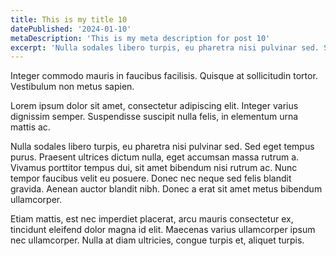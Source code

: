 ```yaml
---
title: This is my title 10
datePublished: '2024-01-10'
metaDescription: 'This is my meta description for post 10'
excerpt: 'Nulla sodales libero turpis, eu pharetra nisi pulvinar sed. Sed eget tempus purus. Praesent ultrices dictum nulla, eget accumsan massa rutrum a'
---
```


Integer commodo mauris in faucibus facilisis. Quisque at sollicitudin tortor. Vestibulum non metus sapien.

Lorem ipsum dolor sit amet, consectetur adipiscing elit. Integer varius dignissim semper. Suspendisse suscipit nulla felis, in elementum urna mattis ac.

Nulla sodales libero turpis, eu pharetra nisi pulvinar sed. Sed eget tempus purus. Praesent ultrices dictum nulla, eget accumsan massa rutrum a. Vivamus porttitor tempus dui, sit amet bibendum nisi rutrum ac. Nunc tempor faucibus velit eu posuere. Donec nec neque sed felis blandit gravida. Aenean auctor blandit nibh. Donec a erat sit amet metus bibendum ullamcorper.

Etiam mattis, est nec imperdiet placerat, arcu mauris consectetur ex, tincidunt eleifend dolor magna id elit. Maecenas varius ullamcorper ipsum nec ullamcorper. Nulla at diam ultricies, congue turpis et, aliquet turpis.
